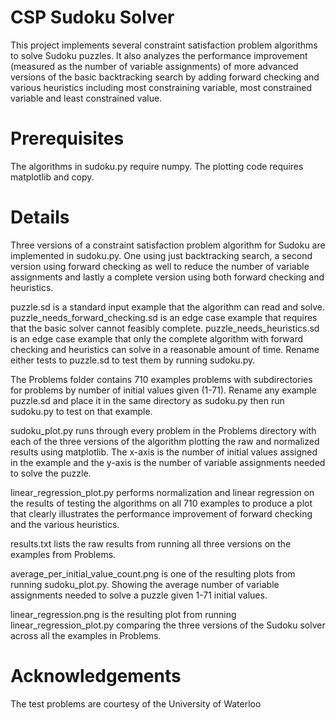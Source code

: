CSP Sudoku Solver
=================
This project implements several constraint satisfaction problem algorithms to solve Sudoku puzzles. It also analyzes the performance improvement (measured as the number of variable assignments) of more advanced versions of the basic backtracking search by adding forward checking and various heuristics including most constraining variable, most constrained variable and least constrained value.

Prerequisites
=================
The algorithms in sudoku.py require numpy.
The plotting code requires matplotlib and copy.

Details
=================

Three versions of a constraint satisfaction problem algorithm for Sudoku are implemented in sudoku.py. One using just backtracking search, a second version using forward checking as well to reduce the number of variable assignments and lastly a complete version using both forward checking and heuristics.

puzzle.sd is a standard input example that the algorithm can read and solve.
puzzle_needs_forward_checking.sd is an edge case example that requires that the basic solver cannot feasibly complete.
puzzle_needs_heuristics.sd is an edge case example that only the complete algorithm with forward checking and heuristics can solve in a reasonable amount of time.
Rename either tests to puzzle.sd to test them by running sudoku.py.

The Problems folder contains 710 examples problems with subdirectories for problems by number of initial values given (1-71).
Rename any example puzzle.sd and place it in the same directory as sudoku.py then run sudoku.py to test on that example.

sudoku_plot.py runs through every problem in the Problems directory with each of the three versions of the algorithm plotting the raw and normalized results using matplotlib.
The x-axis is the number of initial values assigned in the example and the y-axis is the number of variable assignments needed to solve the puzzle.

linear_regression_plot.py performs normalization and linear regression on the results of testing the algorithms on all 710 examples to produce a plot that clearly illustrates the performance improvement of forward checking and the various heuristics.

results.txt lists the raw results from running all three versions on the examples from Problems.

average_per_initial_value_count.png is one of the resulting plots from running sudoku_plot.py. Showing the average number of variable assignments needed to solve a puzzle given 1-71 initial values.

linear_regression.png is the resulting plot from running linear_regression_plot.py comparing the three versions of the Sudoku solver across all the examples in Problems.

Acknowledgements
=================
The test problems are courtesy of the University of Waterloo




